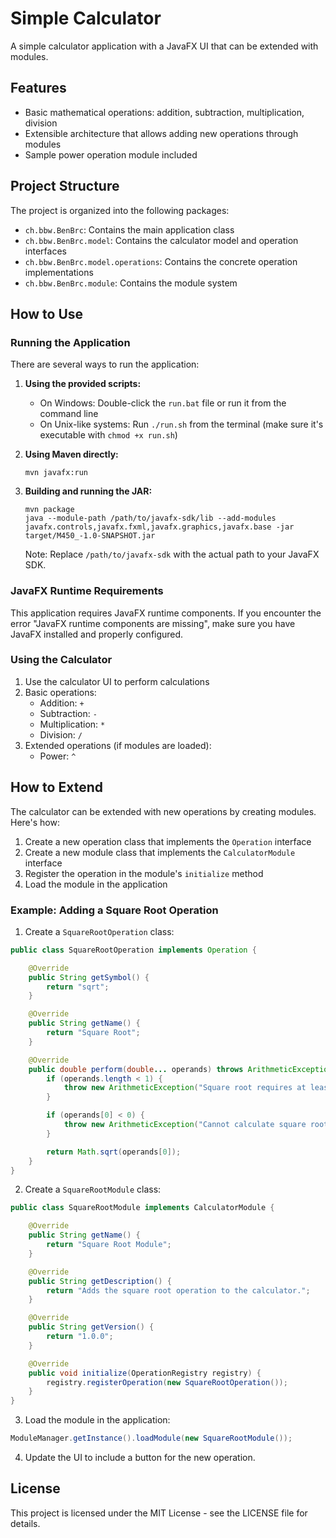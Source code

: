 # Simple Calculator

A simple calculator application with a JavaFX UI that can be extended with modules.

## Features

- Basic mathematical operations: addition, subtraction, multiplication, division
- Extensible architecture that allows adding new operations through modules
- Sample power operation module included

## Project Structure

The project is organized into the following packages:

- `ch.bbw.BenBrc`: Contains the main application class
- `ch.bbw.BenBrc.model`: Contains the calculator model and operation interfaces
- `ch.bbw.BenBrc.model.operations`: Contains the concrete operation implementations
- `ch.bbw.BenBrc.module`: Contains the module system

## How to Use

### Running the Application

There are several ways to run the application:

1. **Using the provided scripts:**
   - On Windows: Double-click the `run.bat` file or run it from the command line
   - On Unix-like systems: Run `./run.sh` from the terminal (make sure it's executable with `chmod +x run.sh`)

2. **Using Maven directly:**
   ```
   mvn javafx:run
   ```

3. **Building and running the JAR:**
   ```
   mvn package
   java --module-path /path/to/javafx-sdk/lib --add-modules javafx.controls,javafx.fxml,javafx.graphics,javafx.base -jar target/M450_-1.0-SNAPSHOT.jar
   ```
   Note: Replace `/path/to/javafx-sdk` with the actual path to your JavaFX SDK.

### JavaFX Runtime Requirements

This application requires JavaFX runtime components. If you encounter the error "JavaFX runtime components are missing", make sure you have JavaFX installed and properly configured.

### Using the Calculator

1. Use the calculator UI to perform calculations
2. Basic operations:
   - Addition: `+`
   - Subtraction: `-`
   - Multiplication: `*`
   - Division: `/`
3. Extended operations (if modules are loaded):
   - Power: `^`

## How to Extend

The calculator can be extended with new operations by creating modules. Here's how:

1. Create a new operation class that implements the `Operation` interface
2. Create a new module class that implements the `CalculatorModule` interface
3. Register the operation in the module's `initialize` method
4. Load the module in the application

### Example: Adding a Square Root Operation

1. Create a `SquareRootOperation` class:

```java
public class SquareRootOperation implements Operation {

    @Override
    public String getSymbol() {
        return "sqrt";
    }

    @Override
    public String getName() {
        return "Square Root";
    }

    @Override
    public double perform(double... operands) throws ArithmeticException {
        if (operands.length < 1) {
            throw new ArithmeticException("Square root requires at least one operand");
        }

        if (operands[0] < 0) {
            throw new ArithmeticException("Cannot calculate square root of a negative number");
        }

        return Math.sqrt(operands[0]);
    }
}
```

2. Create a `SquareRootModule` class:

```java
public class SquareRootModule implements CalculatorModule {

    @Override
    public String getName() {
        return "Square Root Module";
    }

    @Override
    public String getDescription() {
        return "Adds the square root operation to the calculator.";
    }

    @Override
    public String getVersion() {
        return "1.0.0";
    }

    @Override
    public void initialize(OperationRegistry registry) {
        registry.registerOperation(new SquareRootOperation());
    }
}
```

3. Load the module in the application:

```java
ModuleManager.getInstance().loadModule(new SquareRootModule());
```

4. Update the UI to include a button for the new operation.

## License

This project is licensed under the MIT License - see the LICENSE file for details.
